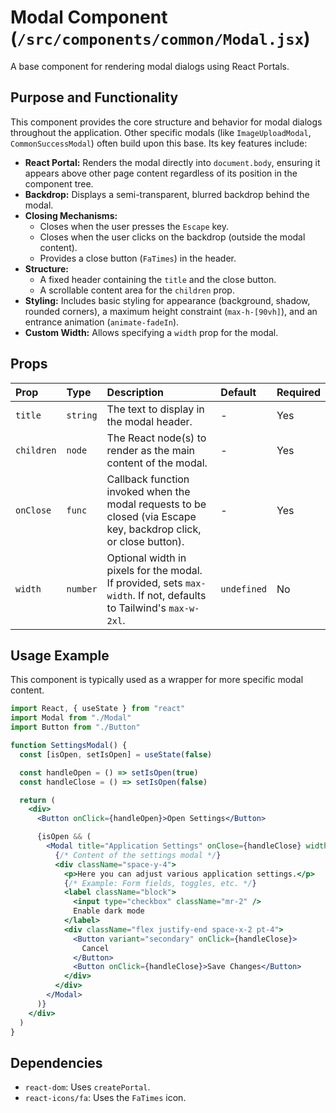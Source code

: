 # Modal Component (`/src/components/common/Modal.jsx`)

A base component for rendering modal dialogs using React Portals.

## Purpose and Functionality

This component provides the core structure and behavior for modal dialogs throughout the application. Other specific modals (like `ImageUploadModal`, `CommonSuccessModal`) often build upon this base. Its key features include:

- **React Portal:** Renders the modal directly into `document.body`, ensuring it appears above other page content regardless of its position in the component tree.
- **Backdrop:** Displays a semi-transparent, blurred backdrop behind the modal.
- **Closing Mechanisms:**
  - Closes when the user presses the `Escape` key.
  - Closes when the user clicks on the backdrop (outside the modal content).
  - Provides a close button (`FaTimes`) in the header.
- **Structure:**
  - A fixed header containing the `title` and the close button.
  - A scrollable content area for the `children` prop.
- **Styling:** Includes basic styling for appearance (background, shadow, rounded corners), a maximum height constraint (`max-h-[90vh]`), and an entrance animation (`animate-fadeIn`).
- **Custom Width:** Allows specifying a `width` prop for the modal.

## Props

| Prop       | Type     | Description                                                                                                        | Default     | Required |
| :--------- | :------- | :----------------------------------------------------------------------------------------------------------------- | :---------- | :------- |
| `title`    | `string` | The text to display in the modal header.                                                                           | -           | Yes      |
| `children` | `node`   | The React node(s) to render as the main content of the modal.                                                      | -           | Yes      |
| `onClose`  | `func`   | Callback function invoked when the modal requests to be closed (via Escape key, backdrop click, or close button).  | -           | Yes      |
| `width`    | `number` | Optional width in pixels for the modal. If provided, sets `max-width`. If not, defaults to Tailwind's `max-w-2xl`. | `undefined` | No       |

## Usage Example

This component is typically used as a wrapper for more specific modal content.

```jsx
import React, { useState } from "react"
import Modal from "./Modal"
import Button from "./Button"

function SettingsModal() {
  const [isOpen, setIsOpen] = useState(false)

  const handleOpen = () => setIsOpen(true)
  const handleClose = () => setIsOpen(false)

  return (
    <div>
      <Button onClick={handleOpen}>Open Settings</Button>

      {isOpen && (
        <Modal title="Application Settings" onClose={handleClose} width={700}>
          {/* Content of the settings modal */}
          <div className="space-y-4">
            <p>Here you can adjust various application settings.</p>
            {/* Example: Form fields, toggles, etc. */}
            <label className="block">
              <input type="checkbox" className="mr-2" />
              Enable dark mode
            </label>
            <div className="flex justify-end space-x-2 pt-4">
              <Button variant="secondary" onClick={handleClose}>
                Cancel
              </Button>
              <Button onClick={handleClose}>Save Changes</Button>
            </div>
          </div>
        </Modal>
      )}
    </div>
  )
}
```

## Dependencies

- `react-dom`: Uses `createPortal`.
- `react-icons/fa`: Uses the `FaTimes` icon.
